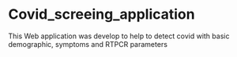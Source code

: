 # Covid_screeing_application
This Web application was develop to help to detect covid with basic demographic, symptoms and RTPCR parameters

